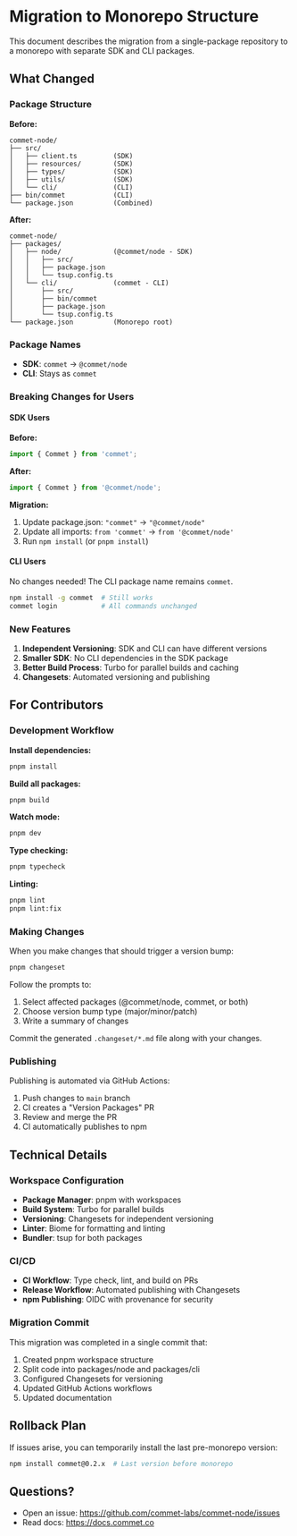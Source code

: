 # Migration to Monorepo Structure

This document describes the migration from a single-package repository to a monorepo with separate SDK and CLI packages.

## What Changed

### Package Structure

**Before:**
```
commet-node/
├── src/
│   ├── client.ts         (SDK)
│   ├── resources/        (SDK)
│   ├── types/            (SDK)
│   ├── utils/            (SDK)
│   └── cli/              (CLI)
├── bin/commet            (CLI)
└── package.json          (Combined)
```

**After:**
```
commet-node/
├── packages/
│   ├── node/             (@commet/node - SDK)
│   │   ├── src/
│   │   ├── package.json
│   │   └── tsup.config.ts
│   └── cli/              (commet - CLI)
│       ├── src/
│       ├── bin/commet
│       ├── package.json
│       └── tsup.config.ts
└── package.json          (Monorepo root)
```

### Package Names

- **SDK**: `commet` → `@commet/node`
- **CLI**: Stays as `commet`

### Breaking Changes for Users

#### SDK Users

**Before:**
```typescript
import { Commet } from 'commet';
```

**After:**
```typescript
import { Commet } from '@commet/node';
```

**Migration:**
1. Update package.json: `"commet"` → `"@commet/node"`
2. Update all imports: `from 'commet'` → `from '@commet/node'`
3. Run `npm install` (or `pnpm install`)

#### CLI Users

No changes needed! The CLI package name remains `commet`.

```bash
npm install -g commet  # Still works
commet login           # All commands unchanged
```

### New Features

1. **Independent Versioning**: SDK and CLI can have different versions
2. **Smaller SDK**: No CLI dependencies in the SDK package
3. **Better Build Process**: Turbo for parallel builds and caching
4. **Changesets**: Automated versioning and publishing

## For Contributors

### Development Workflow

**Install dependencies:**
```bash
pnpm install
```

**Build all packages:**
```bash
pnpm build
```

**Watch mode:**
```bash
pnpm dev
```

**Type checking:**
```bash
pnpm typecheck
```

**Linting:**
```bash
pnpm lint
pnpm lint:fix
```

### Making Changes

When you make changes that should trigger a version bump:

```bash
pnpm changeset
```

Follow the prompts to:
1. Select affected packages (@commet/node, commet, or both)
2. Choose version bump type (major/minor/patch)
3. Write a summary of changes

Commit the generated `.changeset/*.md` file along with your changes.

### Publishing

Publishing is automated via GitHub Actions:

1. Push changes to `main` branch
2. CI creates a "Version Packages" PR
3. Review and merge the PR
4. CI automatically publishes to npm

## Technical Details

### Workspace Configuration

- **Package Manager**: pnpm with workspaces
- **Build System**: Turbo for parallel builds
- **Versioning**: Changesets for independent versioning
- **Linter**: Biome for formatting and linting
- **Bundler**: tsup for both packages

### CI/CD

- **CI Workflow**: Type check, lint, and build on PRs
- **Release Workflow**: Automated publishing with Changesets
- **npm Publishing**: OIDC with provenance for security

### Migration Commit

This migration was completed in a single commit that:
1. Created pnpm workspace structure
2. Split code into packages/node and packages/cli
3. Configured Changesets for versioning
4. Updated GitHub Actions workflows
5. Updated documentation

## Rollback Plan

If issues arise, you can temporarily install the last pre-monorepo version:

```bash
npm install commet@0.2.x  # Last version before monorepo
```

## Questions?

- Open an issue: https://github.com/commet-labs/commet-node/issues
- Read docs: https://docs.commet.co

